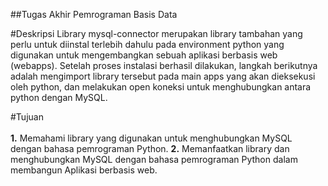 ##Tugas Akhir Pemrograman Basis Data

#Deskripsi
Library mysql-connector merupakan library tambahan yang perlu untuk diinstal terlebih dahulu pada environment python yang digunakan untuk mengembangkan sebuah aplikasi berbasis web (webapps). Setelah proses instalasi berhasil dilakukan, langkah berikutnya adalah mengimport library tersebut pada main apps yang akan dieksekusi oleh python, dan melakukan open koneksi untuk menghubungkan antara python dengan MySQL.

#Tujuan </br></br>
**1.** Memahami library yang digunakan untuk menghubungkan MySQL dengan bahasa pemrograman Python.
**2.** Memanfaatkan library dan menghubungkan MySQL dengan bahasa pemrograman Python dalam membangun Aplikasi berbasis web.
